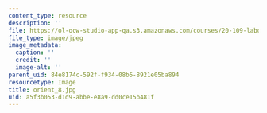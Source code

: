```yaml
---
content_type: resource
description: ''
file: https://ol-ocw-studio-app-qa.s3.amazonaws.com/courses/20-109-laboratory-fundamentals-in-biological-engineering-spring-2010/a5f3b053d1d9abbee8a9dd0ce15b481f_orient_8.jpg
file_type: image/jpeg
image_metadata:
  caption: ''
  credit: ''
  image-alt: ''
parent_uid: 84e8174c-592f-f934-08b5-8921e05ba894
resourcetype: Image
title: orient_8.jpg
uid: a5f3b053-d1d9-abbe-e8a9-dd0ce15b481f
---
```

